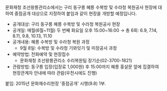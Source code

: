 문화재청 조선왕릉관리소에서는 구리 동구릉 혜릉 수복방 및 수라청 복원공사 현장에 대하여 중점공개 대상으로 지정하여 붙임과 같이 현장을 개방할 예정입니다.

- 공개대상: 구리 동구릉 혜릉 수복방 및 수라청 복원공사 현장
- 공개일: 매월(6월~11월) 두 번째 화요일 오후 15:00~16:00
  → 총 6회: 6.9, 7.14, 8.11, 9.8, 10.13, 11.10
- 공개내용: 혜릉 수복방 및 수라청 복원 과정
  - 9월 8일: 수복방 및 수라청 기와잇기 및 미장공사 과정
- 예약방법: 전화예약 및 현장접수
  - 문화재청 조선왕릉관리소 수리복원팀 장기순(02-3700-1821)
- 관람방법: 동구릉 입장(입장료 1,000원) 후 15:00까지 혜릉 홍살문 앞에 집결하여 현장관계자 안내에 따라 관람(우천시에도 진행)

붙임: 2015년 문화재수리현장 '중점공개' 시행(9.8) 1부.